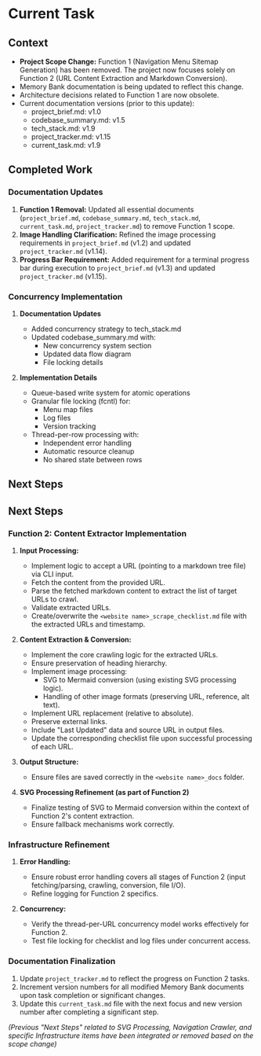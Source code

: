 # Current Task

## Context

- **Project Scope Change:** Function 1 (Navigation Menu Sitemap Generation) has been removed. The project now focuses solely on Function 2 (URL Content Extraction and Markdown Conversion).
- Memory Bank documentation is being updated to reflect this change.
- Architecture decisions related to Function 1 are now obsolete.
- Current documentation versions (prior to this update):
  - project_brief.md: v1.0
  - codebase_summary.md: v1.5
  - tech_stack.md: v1.9
  - project_tracker.md: v1.15
  - current_task.md: v1.9

## Completed Work

### Documentation Updates

1.  **Function 1 Removal:** Updated all essential documents (`project_brief.md`, `codebase_summary.md`, `tech_stack.md`, `current_task.md`, `project_tracker.md`) to remove Function 1 scope.
2.  **Image Handling Clarification:** Refined the image processing requirements in `project_brief.md` (v1.2) and updated `project_tracker.md` (v1.14).
3.  **Progress Bar Requirement:** Added requirement for a terminal progress bar during execution to `project_brief.md` (v1.3) and updated `project_tracker.md` (v1.15).

### Concurrency Implementation

1. **Documentation Updates**

   - Added concurrency strategy to tech_stack.md
   - Updated codebase_summary.md with:
     - New concurrency system section
     - Updated data flow diagram
     - File locking details

2. **Implementation Details**
   - Queue-based write system for atomic operations
   - Granular file locking (fcntl) for:
     - Menu map files
     - Log files
     - Version tracking
   - Thread-per-row processing with:
     - Independent error handling
     - Automatic resource cleanup
     - No shared state between rows

## Next Steps

## Next Steps

### Function 2: Content Extractor Implementation

1.  **Input Processing:**

    - Implement logic to accept a URL (pointing to a markdown tree file) via CLI input.
    - Fetch the content from the provided URL.
    - Parse the fetched markdown content to extract the list of target URLs to crawl.
    - Validate extracted URLs.
    - Create/overwrite the `<website name>_scrape_checklist.md` file with the extracted URLs and timestamp.

2.  **Content Extraction & Conversion:**

    - Implement the core crawling logic for the extracted URLs.
    - Ensure preservation of heading hierarchy.
    - Implement image processing:
      - SVG to Mermaid conversion (using existing SVG processing logic).
      - Handling of other image formats (preserving URL, reference, alt text).
    - Implement URL replacement (relative to absolute).
    - Preserve external links.
    - Include "Last Updated" data and source URL in output files.
    - Update the corresponding checklist file upon successful processing of each URL.

3.  **Output Structure:**

    - Ensure files are saved correctly in the `<website name>_docs` folder.

4.  **SVG Processing Refinement (as part of Function 2)**
    - Finalize testing of SVG to Mermaid conversion within the context of Function 2's content extraction.
    - Ensure fallback mechanisms work correctly.

### Infrastructure Refinement

1.  **Error Handling:**

    - Ensure robust error handling covers all stages of Function 2 (input fetching/parsing, crawling, conversion, file I/O).
    - Refine logging for Function 2 specifics.

2.  **Concurrency:**
    - Verify the thread-per-URL concurrency model works effectively for Function 2.
    - Test file locking for checklist and log files under concurrent access.

### Documentation Finalization

1.  Update `project_tracker.md` to reflect the progress on Function 2 tasks.
2.  Increment version numbers for all modified Memory Bank documents upon task completion or significant changes.
3.  Update this `current_task.md` file with the next focus and new version number after completing a significant step.

_(Previous "Next Steps" related to SVG Processing, Navigation Crawler, and specific Infrastructure items have been integrated or removed based on the scope change)_
